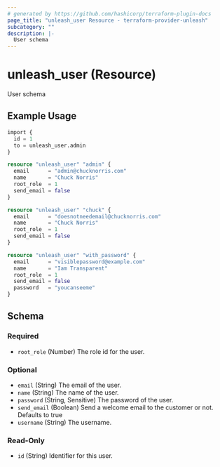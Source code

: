 ```yaml
---
# generated by https://github.com/hashicorp/terraform-plugin-docs
page_title: "unleash_user Resource - terraform-provider-unleash"
subcategory: ""
description: |-
  User schema
---
```


# unleash_user (Resource)

User schema

## Example Usage

```terraform
import {
  id = 1
  to = unleash_user.admin
}

resource "unleash_user" "admin" {
  email      = "admin@chucknorris.com"
  name       = "Chuck Norris"
  root_role  = 1
  send_email = false
}

resource "unleash_user" "chuck" {
  email      = "doesnotneedemail@chucknorris.com"
  name       = "Chuck Norris"
  root_role  = 1
  send_email = false
}

resource "unleash_user" "with_password" {
  email      = "visiblepassword@example.com"
  name       = "Iam Transparent"
  root_role  = 1
  send_email = false
  password   = "youcanseeme"
}
```

<!-- schema generated by tfplugindocs -->
## Schema

### Required

- `root_role` (Number) The role id for the user.

### Optional

- `email` (String) The email of the user.
- `name` (String) The name of the user.
- `password` (String, Sensitive) The password of the user.
- `send_email` (Boolean) Send a welcome email to the customer or not. Defaults to true
- `username` (String) The username.

### Read-Only

- `id` (String) Identifier for this user.
